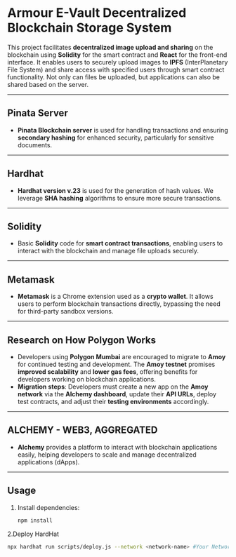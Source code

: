 # **Armour E-Vault Decentralized Blockchain Storage System**

This project facilitates **decentralized image upload and sharing** on the blockchain using **Solidity** for the smart contract and **React** for the front-end interface. It enables users to securely upload images to **IPFS** (InterPlanetary File System) and share access with specified users through smart contract functionality. Not only can files be uploaded, but applications can also be shared based on the server.

---

## **Pinata Server**

- **Pinata Blockchain server** is used for handling transactions and ensuring **secondary hashing** for enhanced security, particularly for sensitive documents.

---

## **Hardhat**

- **Hardhat version v.23** is used for the generation of hash values. We leverage **SHA hashing** algorithms to ensure more secure transactions.

---

## **Solidity**

- Basic **Solidity** code for **smart contract transactions**, enabling users to interact with the blockchain and manage file uploads securely.

---

## **Metamask**

- **Metamask** is a Chrome extension used as a **crypto wallet**. It allows users to perform blockchain transactions directly, bypassing the need for third-party sandbox versions.

---

## **Research on How Polygon Works**

- Developers using **Polygon Mumbai** are encouraged to migrate to **Amoy** for continued testing and development. The **Amoy testnet** promises **improved scalability** and **lower gas fees**, offering benefits for developers working on blockchain applications.
- **Migration steps**: Developers must create a new app on the **Amoy network** via the **Alchemy dashboard**, update their **API URLs**, deploy test contracts, and adjust their **testing environments** accordingly.

---

## **ALCHEMY - WEB3, AGGREGATED**

- **Alchemy** provides a platform to interact with blockchain applications easily, helping developers to scale and manage decentralized applications (dApps).

---

## **Usage**

1. Install dependencies:
   ```bash
   npm install
2.Deploy HardHat 
   ```bash
   npx hardhat run scripts/deploy.js --network <network-name> #Your Network Name
